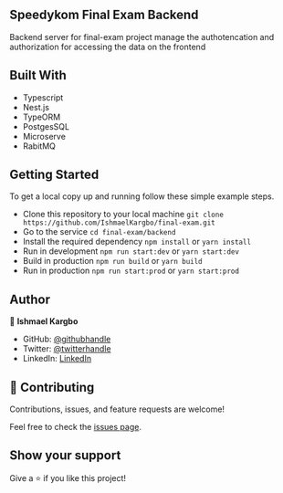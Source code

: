 ## Speedykom Final Exam Backend

Backend server for final-exam project manage the authotencation and authorization for accessing the data on the frontend

## Built With

- Typescript
- Nest.js
- TypeORM
- PostgesSQL
- Microserve
- RabitMQ

## Getting Started

To get a local copy up and running follow these simple example steps.

- Clone this repository to your local machine
`git clone https://github.com/IshmaelKargbo/final-exam.git`
- Go to the service
`cd final-exam/backend`
- Install the required dependency
`npm install` or `yarn install`
- Run in development
`npm run start:dev` or `yarn start:dev`
- Build in production
`npm run build` or `yarn build`
- Run in production
`npm run start:prod` or `yarn start:prod`

## Author

👤 **Ishmael Kargbo**

- GitHub: [@githubhandle](https://github.com/ishmaelkargbo)
- Twitter: [@twitterhandle](https://twitter.com/ishodev)
- LinkedIn: [LinkedIn](https://www.linkedin.com/in/ishmael-kargbo-503660169)

## 🤝 Contributing

Contributions, issues, and feature requests are welcome!

Feel free to check the [issues page](https://github.com/IshmaelKargbo/fix-exam/issues).

## Show your support

Give a ⭐️ if you like this project!
